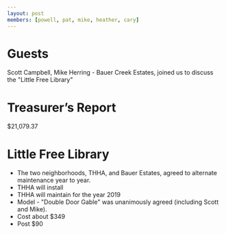 ```yaml
---
layout: post
members: [powell, pat, mike, heather, cary]
---
```

# Guests
Scott Campbell, Mike Herring - Bauer Creek Estates, joined us to discuss the "Little Free Library"

# Treasurer’s Report
$21,079.37

# Little Free Library
* The two neighborhoods, THHA, and Bauer Estates, agreed to alternate maintenance year to year. 
* THHA will install
* THHA will maintain for the year 2019
* Model - "Double Door Gable" was unanimously agreed (including Scott and Mike).
* Cost about $349
* Post $90
